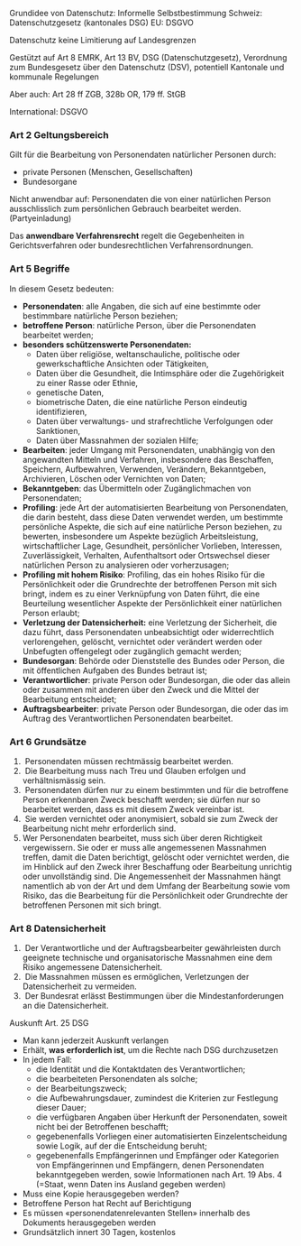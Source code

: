 Grundidee von Datenschutz: Informelle Selbstbestimmung
Schweiz: Datenschutzgesetz (kantonales DSG)
EU: DSGVO

Datenschutz keine Limitierung auf Landesgrenzen

Gestützt auf Art 8 EMRK, Art 13 BV, DSG (Datenschutzgesetz), Verordnung zum Bundesgesetz über den Datenschutz (DSV), potentiell Kantonale und kommunale Regelungen

Aber auch: Art 28 ff ZGB, 328b OR, 179 ff. StGB 

International: DSGVO

### Art 2 Geltungsbereich
Gilt für die Bearbeitung von Personendaten natürlicher Personen durch: 
* private Personen (Menschen, Gesellschaften)
* Bundesorgane

Nicht anwendbar auf: Personendaten die von einer natürlichen Person ausschlisslich zum persönlichen Gebrauch bearbeitet werden. (Partyeinladung)

Das **anwendbare Verfahrensrecht** regelt die Gegebenheiten in Gerichtsverfahren oder bundesrechtlichen Verfahrensordnungen.

### Art 5 Begriffe
In diesem Gesetz bedeuten:
- **Personendaten**: alle Angaben, die sich auf eine bestimmte oder bestimmbare natürliche Person beziehen;
- **betroffene Person**: natürliche Person, über die Personendaten bearbeitet werden;
- **besonders schützenswerte Personendaten:**
	- Daten über religiöse, weltanschauliche, politische oder gewerkschaftliche Ansichten oder Tätigkeiten,
	- Daten über die Gesundheit, die Intimsphäre oder die Zugehörigkeit zu einer Rasse oder Ethnie,
	- genetische Daten,
	- biometrische Daten, die eine natürliche Person eindeutig identifizieren,
	- Daten über verwaltungs- und strafrechtliche Verfolgungen oder Sanktionen,
	- Daten über Massnahmen der sozialen Hilfe;
- **Bearbeiten**: jeder Umgang mit Personendaten, unabhängig von den angewandten Mitteln und Verfahren, insbesondere das Beschaffen, Speichern, Aufbewahren, Verwenden, Verändern, Bekanntgeben, Archivieren, Löschen oder Vernichten von Daten;
- **Bekanntgeben**: das Übermitteln oder Zugänglichmachen von Personendaten;
- **Profiling**: jede Art der automatisierten Bearbeitung von Personendaten, die darin besteht, dass diese Daten verwendet werden, um bestimmte persönliche Aspekte, die sich auf eine natürliche Person beziehen, zu bewerten, insbesondere um Aspekte bezüglich Arbeitsleistung, wirtschaftlicher Lage, Gesundheit, persönlicher Vorlieben, Interessen, Zuverlässigkeit, Verhalten, Aufenthaltsort oder Ortswechsel dieser natürlichen Person zu analysieren oder vorherzusagen;
- **Profiling mit hohem Risiko**: Profiling, das ein hohes Risiko für die Persönlichkeit oder die Grundrechte der betroffenen Person mit sich bringt, indem es zu einer Verknüpfung von Daten führt, die eine Beurteilung wesentlicher Aspekte der Persönlichkeit einer natürlichen Person erlaubt;
- **Verletzung der Datensicherheit:** eine Verletzung der Sicherheit, die dazu führt, dass Personendaten unbeabsichtigt oder widerrechtlich verlorengehen, gelöscht, vernichtet oder verändert werden oder Unbefugten offengelegt oder zugänglich gemacht werden;
- **Bundesorgan**: Behörde oder Dienststelle des Bundes oder Person, die mit öffentlichen Aufgaben des Bundes betraut ist;
- **Verantwortlicher**: private Person oder Bundesorgan, die oder das allein oder zusammen mit anderen über den Zweck und die Mittel der Bearbeitung entscheidet;
- **Auftragsbearbeiter**: private Person oder Bundesorgan, die oder das im Auftrag des Verantwortlichen Personendaten bearbeitet.

### Art 6 Grundsätze
1.  Personendaten müssen rechtmässig bearbeitet werden.
2.  Die Bearbeitung muss nach Treu und Glauben erfolgen und verhältnismässig sein.
3.  Personendaten dürfen nur zu einem bestimmten und für die betroffene Person erkennbaren Zweck beschafft werden; sie dürfen nur so bearbeitet werden, dass es mit diesem Zweck vereinbar ist.
4.  Sie werden vernichtet oder anonymisiert, sobald sie zum Zweck der Bearbeitung nicht mehr erforderlich sind.
5. Wer Personendaten bearbeitet, muss sich über deren Richtigkeit vergewissern. Sie oder er muss alle angemessenen Massnahmen treffen, damit die Daten berichtigt, gelöscht oder vernichtet werden, die im Hinblick auf den Zweck ihrer Beschaffung oder Bearbeitung unrichtig oder unvollständig sind. Die Angemessenheit der Massnahmen hängt namentlich ab von der Art und dem Umfang der Bearbeitung sowie vom Risiko, das die Bearbeitung für die Persönlichkeit oder Grundrechte der betroffenen Personen mit sich bringt.

### Art 8 Datensicherheit
1.  Der Verantwortliche und der Auftragsbearbeiter gewährleisten durch geeignete technische und organisatorische Massnahmen eine dem Risiko angemessene Datensicherheit.
2.  Die Massnahmen müssen es ermöglichen, Verletzungen der Datensicherheit zu vermeiden.
3.  Der Bundesrat erlässt Bestimmungen über die Mindestanforderungen an die Datensicherheit.

Auskunft Art. 25 DSG

* Man kann jederzeit Auskunft verlangen 
* Erhält, **was erforderlich ist**, um die Rechte nach DSG durchzusetzen 
* In jedem Fall: 
	* die Identität und die Kontaktdaten des Verantwortlichen;
	* die bearbeiteten Personendaten als solche; 
	* der Bearbeitungszweck; 
	* die Aufbewahrungsdauer, zumindest die Kriterien zur Festlegung dieser Dauer; 
	* die verfügbaren Angaben über Herkunft der Personendaten, soweit nicht bei der Betroffenen beschafft; 
	* gegebenenfalls Vorliegen einer automatisierten Einzelentscheidung sowie Logik, auf der die Entscheidung beruht; 
	* gegebenenfalls Empfängerinnen und Empfänger oder Kategorien von Empfängerinnen und Empfängern, denen Personendaten bekanntgegeben werden, sowie Informationen nach Art. 19 Abs. 4 (=Staat, wenn Daten ins Ausland gegeben werden)
* Muss eine Kopie herausgegeben werden?
* Betroffene Person hat Recht auf Berichtigung
* Es müssen «personendatenrelevanten Stellen» innerhalb des Dokuments herausgegeben werden
* Grundsätzlich innert 30 Tagen, kostenlos
